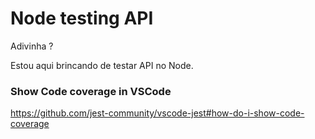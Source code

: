 # Node testing API

Adivinha ? 

Estou aqui brincando de testar API no Node.

### Show Code coverage in VSCode

https://github.com/jest-community/vscode-jest#how-do-i-show-code-coverage


